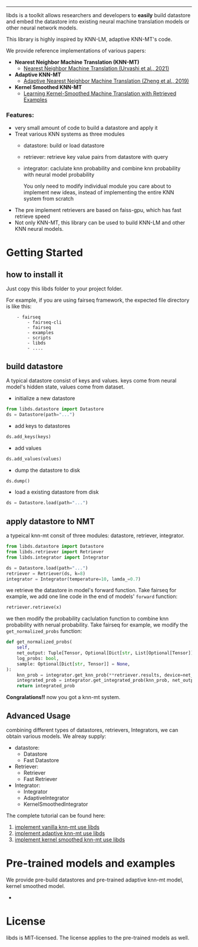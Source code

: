 --------------------------------------------------------------------------------

libds is a toolkit allows researchers and developers to **easily** build datastore and embed the datastore into existing neural machine translation models or other neural network models.

This library is highly inspired by KNN-LM, adaptive KNN-MT's code.

We provide reference implementations of various papers:

* **Nearest Neighbor Machine Translation (KNN-MT)**
  + [Nearest Neighbor Machine Translation (Urvashi et al., 2021)](https://arxiv.org/abs/2010.00710)
* **Adaptive KNN-MT**
  + [ Adaptive Nearest Neighbor Machine Translation (Zheng et al., 2019)](https://arxiv.org/abs/2105.13022v1)
* **Kernel Smoothed KNN-MT**
  + [Learning Kernel-Smoothed Machine Translation with Retrieved Examples](https://arxiv.org/abs/2109.09991)

### Features:
* very small amount of code to build a datastore and apply it
* Treat various KNN systems as three modules
  - datastore: build or load datastore
  - retriever: retrieve key value pairs from datastore with query
  - integrator: caclulate knn probability and combine knn probability with neural model probability

    You only need to modify individual module you care about to implement new ideas, instead of implementing the entire KNN system from scratch
* The pre implement retrievers are based on faiss-gpu, which has fast retrieve speed
* Not only KNN-MT, this library can be used to build KNN-LM and other KNN neural models.


# Getting Started
## how to install it
Just copy this libds folder to your project folder.

For example, if you are using fairseq framework, the expected file directory is like this:
```
    - fairseq
        - fairseq-cli
        - fairseq
        - examples
        - scripts
        - libds
        - ....
```

## build datastore
A typical datastore consist of keys and values. keys come from neural model's hidden state, values come from dataset.
- initialize a new datastore
```python
from libds.datastore import Datastore
ds = Datastore(path="...")
```
- add keys to datastores
```python
ds.add_keys(keys)
```
- add values
```python
ds.add_values(values)
```
- dump the datastore to disk
```python
ds.dump()
```
- load a existing datastore from disk
```python
ds = Datastore.load(path="...")
```

## apply datastore to NMT
a typeical knn-mt consit of three modules: datastore, retriever, integrator.
```python
from libds.datastore import Datastore
from libds.retriever import Retriever
from libds.integrator import Integrator

ds = Datastore.load(path="...")
retriever = Retriever(ds, k=8)
integrator = Integrator(temperature=10, lamda_=0.7)
```
we retrieve the datastore in model's forward function. Take fairseq for example, we add one line code in the end of models' `forward` function:
```python
retriever.retrieve(x)
```
we then modify the probability caclulation function to combine knn probability with nerual probability. Take fairseq for example, we modify the `get_normalized_probs` function:
```python
def get_normalized_probs(
    self,
    net_output: Tuple[Tensor, Optional[Dict[str, List[Optional[Tensor]]]]],
    log_probs: bool,
    sample: Optional[Dict[str, Tensor]] = None,
):
    knn_prob = integrator.get_knn_prob(**retriever.results, device=net_output[0].device)
    integrated_prob = integrator.get_integrated_prob(knn_prob, net_output[0], log_probs=log_probs)
    return integrated_prob
```

**Congralations!!** now you got a knn-mt system.
## Advanced Usage
combining different types of datastores, retrievers, Integrators, we can obtain various models. We alreay supply:
- datastore:
    - Datastore
    - Fast Datastore
- Retriever:
    - Retriever
    - Fast Retriever
- Integrator:
    - Integrator
    - AdaptiveIntegrator
    - KernelSmoothedIntegrator

The complete tutorial can be found here:
1. [implement vanilla knn-mt use libds]()
2. [implement adaptive knn-mt use libds]()
3. [implement kernel smoothed knn-mt use libds]()



# Pre-trained models and examples

We provide pre-build datastores and pre-trained adaptive knn-mt model, kernel smoothed model.

* 

# License

libds is MIT-licensed.
The license applies to the pre-trained models as well.
```

